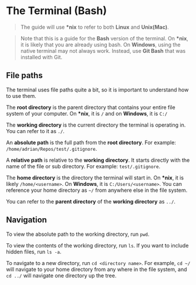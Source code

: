 # The Terminal (Bash)

> The guide will use **\*nix** to refer to both **Linux** and **Unix(Mac)**.

> Note that this is a guide for the **Bash** version of the terminal.
> On **\*nix**, it is likely that you are already using bash.
> On **Windows**, using the native terminal may not always work.
> Instead, use **Git Bash** that was installed with Git.

## File paths

The terminal uses file paths quite a bit, so it is important to understand how to use them.

The **root directory** is the parent directory that contains your entire file system of your computer. On **\*nix**, it is `/` and on **Windows**, it is `C:/`

The **working directory** is the current directory the terminal is operating in. You can refer to it as `./`.

An **absolute path** is the full path from the **root directory**. For example: `/home/adrian/Repos/test/.gitignore`.

A **relative path** is relative to the **working directory**. It starts directly with the name of the file or sub directory. For example: `test/.gitignore`.

The **home directory** is the directory the terminal will start in. On **\*nix**, it is likely `/home/<username>`. On **Windows**, it is `C:/Users/<username>`. You can reference your home directory as `~/` from anywhere else in the file system.

You can refer to the **parent directory** of the **working directory** as `../`.

## Navigation

To view the absolute path to the working directory, run `pwd`.

To view the contents of the working directory, run `ls`. If you want to include hidden files, run `ls -a`.

To navigate to a new directory, run `cd <directory name>`. For example, `cd ~/` will navigate to your home directory from any where in the file system, and `cd ../` will navigate one directory up the tree.
